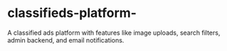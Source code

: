 # classifieds-platform-
A classified ads platform with features like image uploads, search filters, admin backend, and email notifications.
